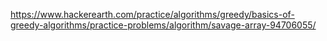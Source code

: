 https://www.hackerearth.com/practice/algorithms/greedy/basics-of-greedy-algorithms/practice-problems/algorithm/savage-array-94706055/
